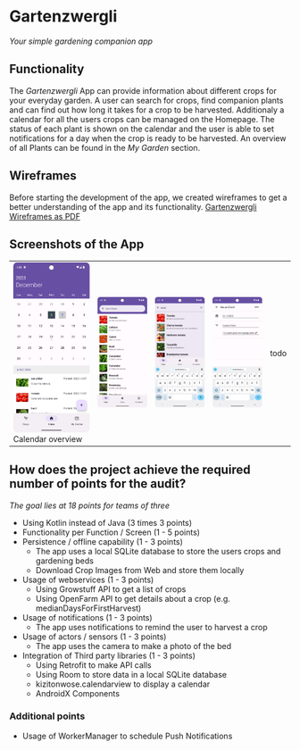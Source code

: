 # Gartenzwergli
*Your simple gardening companion app*

## Functionality
The *Gartenzwergli* App can provide information about different crops for your everyday garden.
A user can search for crops, find companion plants and can find out how long it takes for a crop to be harvested.
Additionaly a calendar for all the users crops can be managed on the Homepage. 
The status of each plant is shown on the calendar and the user is able to set notifications for a day when the crop is ready to be harvested.
An overview of all Plants can be found in the *My Garden* section.

## Wireframes
Before starting the development of the app, we created wireframes to get a better understanding of the app and its functionality.
[Gartenzwergli Wireframes as PDF](https://github.com/biersoeckli/gartenzwergli/files/12783116/New.Project.1.pdf)

## Screenshots of the App
<table width="100%">
<tr>
<td> <img src="assets/screenshot_calendar.png"> <br> Calendar overview </td>
<td> <img src="assets/screenshot_crop_list.png"> </td>
<td> <img src="assets/screenshot_crop_search.png"> </td>
<td> <img src="assets/screenshot_custom_crop.png"> </td>
<td> todo </td>
</tr>
</table>

## How does the project achieve the required number of points for the audit?
*The goal lies at 18 points for teams of three*
* Using Kotlin instead of Java (3 times 3 points)
* Functionality per Function / Screen (1 - 5 points)
* Persistence / offline capability (1 - 3 points)
  * The app uses a local SQLite database to store the users crops and gardening beds
  * Download Crop Images from Web and store them locally
* Usage of webservices (1 - 3 points)
  * Using Growstuff API to get a list of crops
  * Using OpenFarm API to get details about a crop (e.g. medianDaysForFirstHarvest)
* Usage of notifications (1 - 3 points)
  * The app uses notifications to remind the user to harvest a crop
* Usage of actors / sensors (1 - 3 points)
  * The app uses the camera to make a photo of the bed
* Integration of Third party libraries (1 - 3 points)
  * Using Retrofit to make API calls
  * Using Room to store data in a local SQLite database
  * kizitonwose.calendarview to display a calendar
  * AndroidX Components

### Additional points
* Usage of WorkerManager to schedule Push Notifications